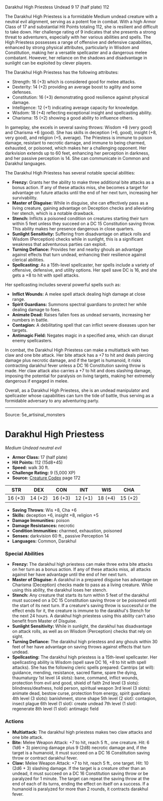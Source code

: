 <MonsterName/>Darakhul High Priestess</MonsterName>
<CreatureType/>Undead</CreatureType>
<CR/>9</CR>
<AC/>17 (half plate)</AC>
<HP/>112</HP>
<summary>The Darakhul High Priestess is a formidable Medium undead creature with a neutral evil alignment, serving as a potent foe in combat. With a high Armor Class of 17 and substantial Hit Points totaling 112, she is resilient and difficult to take down. Her challenge rating of 9 indicates that she presents a strong threat to adventurers, especially with her various abilities and spells. The High Priestess possesses a range of offensive and defensive capabilities, enhanced by strong physical attributes, particularly in Wisdom and Constitution, making her a versatile spellcaster and a dangerous melee combatant. However, her reliance on the shadows and disadvantage in sunlight can be exploited by clever players.</summary>

<detail>

The Darakhul High Priestess has the following attributes: 
- Strength: 16 (+3) which is considered good for melee attacks.
- Dexterity: 14 (+2) providing an average boost to agility and some defenses.
- Constitution: 16 (+3) demonstrating good resilience against physical damage.
- Intelligence: 12 (+1) indicating average capacity for knowledge.
- Wisdom: 18 (+4) reflecting exceptional insight and spellcasting ability.
- Charisma: 15 (+2) showing a good ability to influence others.

In gameplay, she excels in several saving throws: Wisdom +8 (very good) and Charisma +6 (good). She has skills in deception (+6, good), insight (+8, very good), and religion (+5, average). The Priestess is immune to poison damage, resistant to necrotic damage, and immune to being charmed, exhausted, or poisoned, which makes her a challenging opponent. Her darkvision extends up to 60 feet, enhancing her perception in darkness, and her passive perception is 14. She can communicate in Common and Darakhul languages.

The Darakhul High Priestess has several notable special abilities:
- **Frenzy:** Grants her the ability to make three additional bite attacks as a bonus action. If any of these attacks miss, she becomes a target for advantage on future attacks until the end of her next turn, increasing her survivability.
- **Master of Disguise:** While in disguise, she can effectively pass as a living creature, gaining advantage on Deception checks and alleviating her stench, which is a notable drawback.
- **Stench:** Inflicts a poisoned condition on creatures starting their turn within 5 feet unless they succeed on a DC 15 Constitution saving throw. This ability makes her presence dangerous in close quarters.
- **Sunlight Sensitivity:** Suffering from disadvantage on attack rolls and Wisdom (Perception) checks while in sunlight, this is a significant weakness that adventurous parties can exploit.
- **Turning Defiance:** Provides her and nearby ghouls an advantage against effects that turn undead, enhancing their resilience against clerical abilities.
- **Spellcasting:** As a 15th-level spellcaster, her spells include a variety of offensive, defensive, and utility options. Her spell save DC is 16, and she gets a +8 to hit with spell attacks.

Her spellcasting includes several powerful spells such as:
- **Inflict Wounds:** A melee spell attack dealing high damage at close range.
- **Spirit Guardians:** Summons spectral guardians to protect her while dealing damage to foes.
- **Animate Dead:** Raises fallen foes as undead servants, increasing her numbers in battle.
- **Contagion:** A debilitating spell that can inflict severe diseases upon her targets.
- **Antimagic Field:** Negates magic in a specified area, which can disrupt enemy spellcasters.

In combat, the Darakhul High Priestess can make a multiattack with two claw and one bite attack. Her bite attack has a +7 to hit and deals piercing damage plus necrotic damage, and if the target is humanoid, it risks contracting darakhul fever unless a DC 16 Constitution saving throw is made. Her claw attack also carries a +7 to hit and does slashing damage, imposing the potential for paralysis on living targets, making her extremely dangerous if engaged in melee.

Overall, as a Darakhul High Priestess, she is an undead manipulator and spellcaster whose capabilities can turn the tide of battle, thus serving as a formidable adversary to any adventuring party.</detail>



---

Source: 5e_artisinal_monsters

# Darakhul High Priestess

*Medium* *Undead* *neutral evil*

- **Armor Class:** 17 (half plate)
- **Hit Points:** 112 (15d8+45)
- **Speed:** walk 30 ft.
- **Challenge Rating:** 9 (5,000 XP)
- **Source:** [Creature Codex](https://koboldpress.com/kpstore/product/creature-codex-for-5th-edition-dnd) page 172

| STR | DEX | CON | INT | WIS | CHA |
| --- | --- | --- | --- | --- | --- |
| 16 (+3) | 14 (+2) | 16 (+3) | 12 (+1) | 18 (+4) | 15 (+2) |

- **Saving Throws**: Wis +8, Cha +6
- **Skills:** deception +6, insight +8, religion +5
- **Damage Immunities:** poison
- **Damage Resistances:** necrotic
- **Condition Immunities:** charmed, exhaustion, poisoned
- **Senses:** darkvision 60 ft., passive Perception 14
- **Languages:** Common, Darakhul

### Special Abilities

- **Frenzy:** The darakhul high priestess can make three extra bite attacks on her turn as a bonus action. If any of these attacks miss, all attacks against her have advantage until the end of her next turn.
- **Master of Disguise:** A darakhul in a prepared disguise has advantage on Charisma (Deception) checks made to pass as a living creature. While using this ability, the darakhul loses her stench.
- **Stench:** Any creature that starts its turn within 5 feet of the darakhul must succeed on a DC 15 Constitution saving throw or be poisoned until the start of its next turn. If a creature's saving throw is successful or the effect ends for it, the creature is immune to the darakhul's Stench for the next 24 hours. A darakhul high priestess using this ability can't also benefit from Master of Disguise.
- **Sunlight Sensitivity:** While in sunlight, the darakhul has disadvantage on attack rolls, as well as on Wisdom (Perception) checks that rely on sight.
- **Turning Defiance:** The darakhul high priestess and any ghouls within 30 feet of her have advantage on saving throws against effects that turn undead.
- **Spellcasting:** The darakhul high priestess is a 15th-level spellcaster. Her spellcasting ability is Wisdom (spell save DC 16, +8 to hit with spell attacks). She has the following cleric spells prepared: 
Cantrips (at will): guidance, mending, resistance, sacred flame, spare the dying, thaumaturgy
1st level (4 slots): bane, command, inflict wounds, protection from evil and good, shield of faith
2nd level (3 slots): blindness/deafness, hold person, spiritual weapon
3rd level (3 slots): animate dead, bestow curse, protection from energy, spirit guardians
4th level (3 slots): banishment, stone shape
5th level (2 slot): contagion, insect plague
6th level (1 slot): create undead
7th level (1 slot): regenerate
8th level (1 slot): antimagic field

### Actions

- **Multiattack:** The darakhul high priestess makes two claw attacks and one bite attack.
- **Bite:** Melee Weapon Attack: +7 to hit, reach 5 ft., one creature. Hit: 6 (1d6 + 3) piercing damage plus 9 (2d8) necrotic damage and, if the target is a humanoid, it must succeed on a DC 16 Constitution saving throw or contract darakhul fever.
- **Claw:** Melee Weapon Attack: +7 to hit, reach 5 ft., one target. Hit: 10 (2d6 + 3) slashing damage. If the target is a creature other than an undead, it must succeed on a DC 16 Constitution saving throw or be paralyzed for 1 minute. The target can repeat the saving throw at the end of each of its turns, ending the effect on itself on a success. If a humanoid is paralyzed for more than 2 rounds, it contracts darakhul fever.




